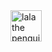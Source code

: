 <img src="https://media.giphy.com/media/2DjXJ5UmrqYPm/source.gif" alt="lala the penguin" title="lala the penguin" width="50" align="center"/>
